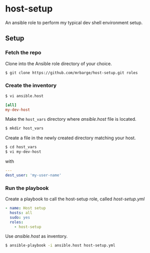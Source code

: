 host-setup
==========

An ansible role to perform my typical dev shell environment setup.

## Setup

### Fetch the repo

Clone into the Ansible role directory of your choice.

```bash
$ git clone https://github.com/mrbarge/host-setup.git roles
```

### Create the inventory

```bash
$ vi ansible.host
```

```ini
[all]
my-dev-host 
```

Make the `host_vars` directory where *ansible.host* file is located.

```bash
$ mkdir host_vars
```

Create a file in the newly created directory matching your host.

```bash
$ cd host_vars
$ vi my-dev-host
```

with

```yaml
---
dest_user: 'my-user-name'
```

### Run the playbook

Create a playbook to call the host-setup role, called *host-setup.yml*

```yml
- name: Host setup
  hosts: all
  sudo: yes
  roles:
    - host-setup
```

Use *ansible.host* as inventory. 

```bash
$ ansible-playbook -i ansible.host host-setup.yml
```

